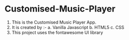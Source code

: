 # Customised-Music-Player

1. This is the Customised Music Player App.
2. It is created by :-
    a. Vanilla Javascript
    b. HTML5
    c. CSS
3. This project uses the fontawesome UI library

